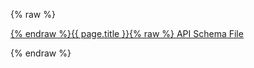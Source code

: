 <style>
 .swagger-ui .wrapper>section>div>span {
    background: #ffffff;
    display: block;
    border-bottom: 2px solid #dddddd;
    padding: 1% 1% 2% 1%;
}
.swagger-ui .info {
    display: none;
}
.swagger-ui {
    margin-top: 3%;
}

.swagger-ui .opblock-tag {
  border-bottom: none !important;
}

.scheme-container {
    display: none !important;
}

.schema_data {
    background: #f5f5f5;
    padding: 2%;
    border-radius: 10px;
}
</style>

{% raw %}
<div class="schema_file"><a href="{% endraw %}{{ page.swagger_url }}{% raw %}">{% endraw %}{{ page.title }}{% raw %} API Schema File</a></div>
<div id="swagger-ui"></div>
<link rel="stylesheet" href="https://cdn.jsdelivr.net/npm/swagger-ui-dist@5.28.1/swagger-ui.css" />
<script src="https://cdn.jsdelivr.net/npm/swagger-ui-dist@5.28.1/swagger-ui-bundle.js"></script>
<script src="https://cdn.jsdelivr.net/npm/swagger-ui-dist@5.28.1/swagger-ui-standalone-preset.js"></script>

<script>
const swaggerContainer = document.getElementById('swagger-ui');
if(swaggerContainer) {
    // console.log('start');
    const ui = SwaggerUIBundle({
        url: "{% endraw %}{{ page.swagger_url }}{% raw %}",
        dom_id: '#swagger-ui',
        deepLinking: true,
        presets: [SwaggerUIBundle.presets.apis, SwaggerUIStandalonePreset],
        enableCORS: true,
        layout: 'BaseLayout',
        supportedSubmitMethods: ['get', 'post', 'put', 'delete'],
        filter:true,
        docExpansion: 'list'
    });
    // console.log(ui);
    window.ui = ui
}
</script>
<script>
(function() {
  const fileUrl = "{% endraw %}{{ page.swagger_url }}{% raw %}";

  fetch(fileUrl, { method: "HEAD" })
    .then(response => {
      const lastModified = response.headers.get("Last-Modified");
      if (lastModified) {
        const date = new Date(lastModified);

        // Format for human display (DD Month YYYY)
        const options = { day: "2-digit", month: "long", year: "numeric" };
        const formattedDate = date.toLocaleDateString("en-GB", options);

        // Format for datetime attribute (YYYY-MM-DD)
        const isoDate = date.toISOString().split("T")[0];

        // Find the time element and update it
        const timeEl = document.querySelector(".post-meta time");
        if (timeEl) {
          timeEl.textContent = formattedDate;
          timeEl.setAttribute("datetime", isoDate);
        }
      }
    })
    .catch(err => {
      console.error("Could not fetch last modified date:", err);
    });
})();
</script>
{% endraw %}